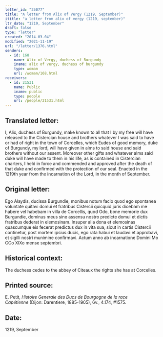 ```yaml
---
letter_id: "25077"
title: "A letter from Alix of Vergy (1219, September)"
ititle: "a letter from alix of vergy (1219, september)"
ltr_date: "1219, September"
draft: false
type: "letter"
created: "2014-03-04"
modified: "2021-11-19"
url: "/letter/1376.html"
senders:
  - id: 168
    name: Alix of Vergy, duchess of Burgundy
    iname: alix of vergy, duchess of burgundy
    type: woman
    url: /woman/168.html
receivers:
  - id: 21531
    name: Public
    iname: public
    type: people
    url: /people/21531.html
---
```

<h2> Translated letter:</h2>I, Alix, duchess of Burgundy, make known to all that I by my free will have released to the Cistercian house and brothers whatever I was said to have or had of right in the town of Corcelles, which Eudes of good memory, duke of Burgundy, my lord, will have given in alms to said house and said brothers without our assent.  Moreover other gifts and whatever alms said duke will have made to them in his life, as is contained in Cistercian charters, I held in force and commended and approved after the death of that duke and confirmed with the protection of our seal.  Enacted in the 1219th year from the incarnation of the Lord, in the month of September.
<h2 class="mt-4"> Original letter:</h2>Ego Alaydis, ducissa Burgundie, monibus notum facio quod ego spontanea voluntate quitavi domui et fratribus Cistercii quicquid juris dicebam me habere vel habebam in villa de Corcellis, quod Odo, bone memorie dux Burgundie, dominus meus sine assensu nostro predicte domui et dictis fratribus dederat in elemosinam.  Insuper alia dona et elemosinas quascumque eis fecerat predictus dux in vita sua, sicut in cartis Cistercii continetur, post mortem ipsius ducis, ego rata habui et laudavi et approbavi, et sigilli nostri munimine confirmavi.  Actum anno ab incarnatione Domini Mo CCo XIXo mense septembri.
<h2 class="mt-4"> Historical context:</h2>The duchess cedes to the abbey of Citeaux the rights she has at Corcelles.
<h2 class="mt-4"> Printed source:</h2><p>E. Petit,&nbsp;<em>Histoire Generale des Ducs de Bourgogne&nbsp;</em><i>de la race Capétienne&nbsp;</i>(Dijon: Darentiere, 1885-1905), 6v., 4.174, #1575.</p><h2 class="mt-4"> Date:</h2>1219, September